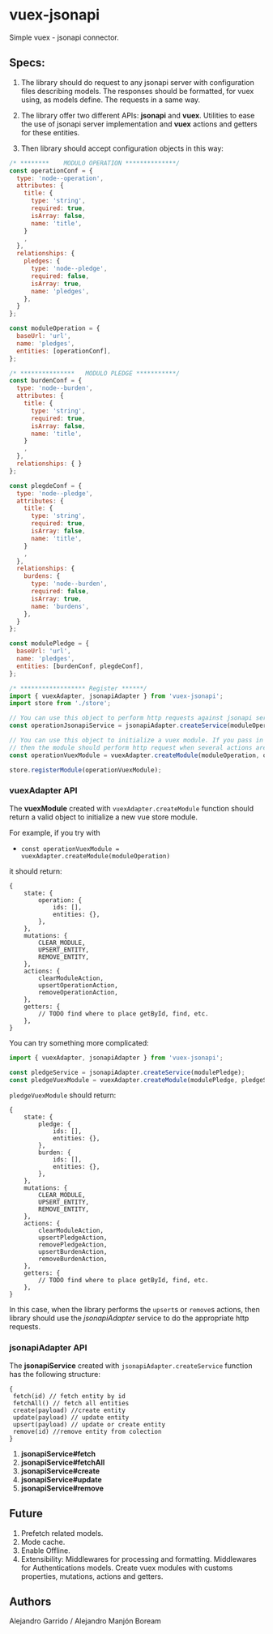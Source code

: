 # vuex-jsonapi
Simple vuex - jsonapi connector.

## Specs:

1. The library should do request to any jsonapi server with configuration files describing models.
The responses should be formatted, for vuex using, as models define. The requests in a same way.

1. The library offer two different APIs: **jsonapi** and **vuex**. Utilities to ease the
use of jsonapi server implementation and **vuex** actions and getters for these entities.

1. Then library should accept configuration objects in this way:
```javascript
/* ********    MODULO OPERATION **************/
const operationConf = {
  type: 'node--operation',
  attributes: {
    title: {
      type: 'string',
      required: true,
      isArray: false,
      name: 'title',
    }
    ,
  },
  relationships: {
    pledges: {
      type: 'node--pledge',
      required: false,
      isArray: true,
      name: 'pledges',
    },
  }
};

const moduleOperation = {
  baseUrl: 'url',
  name: 'pledges',
  entities: [operationConf],
};

/* ***************   MODULO PLEDGE ***********/
const burdenConf = {
  type: 'node--burden',
  attributes: {
    title: {
      type: 'string',
      required: true,
      isArray: false,
      name: 'title',
    }
    ,
  },
  relationships: { }
};

const plegdeConf = {
  type: 'node--pledge',
  attributes: {
    title: {
      type: 'string',
      required: true,
      isArray: false,
      name: 'title',
    }
    ,
  },
  relationships: {
    burdens: {
      type: 'node--burden',
      required: false,
      isArray: true,
      name: 'burdens',
    },
  }
};

const modulePledge = {
  baseUrl: 'url',
  name: 'pledges',
  entities: [burdenConf, plegdeConf],
};

/* ****************** Register ******/
import { vuexAdapter, jsonapiAdapter } from 'vuex-jsonapi';
import store from './store';

// You can use this object to perform http requests against jsonapi server.
const operationJsonapiService = jsonapiAdapter.createService(moduleOperation);

// You can use this object to initialize a vuex module. If you pass in a jsonapiService
// then the module should perform http request when several actions are dispatched.
const operationVuexModule = vuexAdapter.createModule(moduleOperation, operationJsonapiService);

store.registerModule(operationVuexModule);

```

### vuexAdapter API
The **vuexModule** created with `vuexAdapter.createModule` function should return a valid
object to initialize a new vue store module. 

For example, if you try with 

* `const operationVuexModule = vuexAdapter.createModule(moduleOperation)`

it should return:

```
{
    state: {
        operation: {
            ids: [],
            entities: {},
        },
    },
    mutations: {
        CLEAR_MODULE,
        UPSERT_ENTITY,
        REMOVE_ENTITY,
    },
    actions: {
        clearModuleAction,
        upsertOperationAction,
        removeOperationAction,
    },
    getters: {
        // TODO find where to place getById, find, etc.
    },
}

``` 

You can try something more complicated:
```javascript
import { vuexAdapter, jsonapiAdapter } from 'vuex-jsonapi';

const pledgeService = jsonapiAdapter.createService(modulePledge);
const pledgeVuexModule = vuexAdapter.createModule(modulePledge, pledgeService);
```
`pledgeVuexModule` should return:

```
{
    state: {
        pledge: {
            ids: [],
            entities: {},
        },
        burden: {
            ids: [],
            entities: {},
        },
    },
    mutations: {
        CLEAR_MODULE,
        UPSERT_ENTITY,
        REMOVE_ENTITY,
    },
    actions: {
        clearModuleAction,
        upsertPledgeAction,
        removePledgeAction,
        upsertBurdenAction,
        removeBurdenAction,
    },
    getters: {
        // TODO find where to place getById, find, etc.
    },
}
```
In this case, when the library performs the `upsert`s or `remove`s actions, then library should
use the *jsonapiAdapter* service to do the appropriate http requests.

### jsonapiAdapter API

The **jsonapiService** created with `jsonapiAdapter.createService` function 
has the following structure:

```
{
 fetch(id) // fetch entity by id
 fetchAll() // fetch all entities
 create(payload) //create entity
 update(payload) // update entity
 upsert(payload) // update or create entity
 remove(id) //remove entity from colection    
}
```

1. **jsonapiService#fetch** 
1. **jsonapiService#fetchAll** 
1. **jsonapiService#create** 
1. **jsonapiService#update** 
1. **jsonapiService#remove** 


## Future

1. Prefetch related models.
1. Mode cache.
1. Enable Offline.
1. Extensibility: Middlewares for processing and formatting. Middlewares 
for Authentications models. Create vuex modules with customs properties, mutations,
actions and getters.

## Authors
Alejandro Garrido / Alejandro Manjón
Boream

